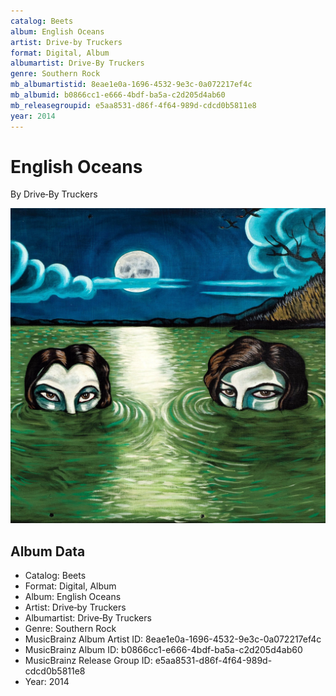 ```yaml
---
catalog: Beets
album: English Oceans
artist: Drive‐by Truckers
format: Digital, Album
albumartist: Drive‐By Truckers
genre: Southern Rock
mb_albumartistid: 8eae1e0a-1696-4532-9e3c-0a072217ef4c
mb_albumid: b0866cc1-e666-4bdf-ba5a-c2d205d4ab60
mb_releasegroupid: e5aa8531-d86f-4f64-989d-cdcd0b5811e8
year: 2014
---
```


# English Oceans

By Drive‐By Truckers

![](../../assets/beetscovers/Drive‐by_Truckers-English_Oceans.jpg)

## Album Data

- Catalog: Beets
- Format: Digital, Album
- Album: English Oceans
- Artist: Drive‐by Truckers
- Albumartist: Drive‐By Truckers
- Genre: Southern Rock
- MusicBrainz Album Artist ID: 8eae1e0a-1696-4532-9e3c-0a072217ef4c
- MusicBrainz Album ID: b0866cc1-e666-4bdf-ba5a-c2d205d4ab60
- MusicBrainz Release Group ID: e5aa8531-d86f-4f64-989d-cdcd0b5811e8
- Year: 2014

